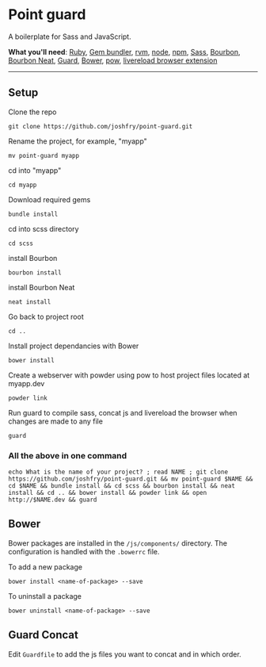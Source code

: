 # Point guard

A boilerplate for Sass and JavaScript.

**What you'll need**: [Ruby](http://www.ruby-lang.org), [Gem bundler](http://gembundler.com/), [rvm](https://rvm.io), [node](http://nodejs.org), [npm](https://npmjs.org), [Sass](http://sass-lang.com/), [Bourbon](http://bourbon.io), [Bourbon Neat](http://neat.bourbon.io), [Guard](https://github.com/guard/guard), [Bower](http://bower.io), [pow](http://pow.cx), [livereload browser extension](http://feedback.livereload.com/knowledgebase/articles/86242-how-do-i-install-and-use-the-browser-extensions-)

- - - 

## Setup

Clone the repo

    git clone https://github.com/joshfry/point-guard.git

Rename the project, for example, "myapp"

    mv point-guard myapp

cd into "myapp"

    cd myapp

Download required gems

    bundle install

cd into scss directory
    
    cd scss
    
install Bourbon
    
    bourbon install
    
install Bourbon Neat
    
    neat install
    
Go back to project root
    
    cd ..
    
Install project dependancies with Bower

    bower install
    
Create a webserver with powder using pow to host project files located at myapp.dev

    powder link
    
Run guard to compile sass, concat js and livereload the browser when changes are made to any file

    guard

### All the above in one command

    echo What is the name of your project? ; read NAME ; git clone https://github.com/joshfry/point-guard.git && mv point-guard $NAME && cd $NAME && bundle install && cd scss && bourbon install && neat install && cd .. && bower install && powder link && open http://$NAME.dev && guard

## Bower

Bower packages are installed in the `/js/components/` directory. The configuration is handled with the `.bowerrc` file.

To add a new package

    bower install <name-of-package> --save

To uninstall a package

    bower uninstall <name-of-package> --save

## Guard Concat

Edit `Guardfile` to add the js files you want to concat and in which order.
